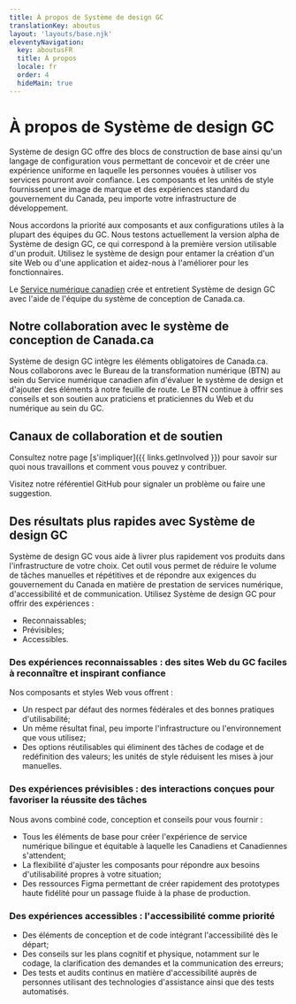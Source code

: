 ```yaml
---
title: À propos de Système de design GC
translationKey: aboutus
layout: 'layouts/base.njk'
eleventyNavigation:
  key: aboutusFR
  title: À propos
  locale: fr
  order: 4
  hideMain: true
---
```


# À propos de Système de design GC

Système de design GC offre des blocs de construction de base ainsi qu'un langage de configuration vous permettant de concevoir et de créer une expérience uniforme en laquelle les personnes vouées à utiliser vos services pourront avoir confiance. Les composants et les unités de style fournissent une image de marque et des expériences standard du gouvernement du Canada, peu importe votre infrastructure de développement.

Nous accordons la priorité aux composants et aux configurations utiles à la plupart des équipes du GC. ​​Nous testons actuellement la version alpha de Système de design GC, ce qui correspond à la première version utilisable d'un produit. Utilisez le système de design pour entamer la création d'un site Web ou d'une application et aidez-nous à l'améliorer pour les fonctionnaires.

Le [Service numérique canadien](https://numerique.canada.ca/) crée et entretient Système de design GC avec l'aide de l'équipe du système de conception de Canada.ca.

## Notre collaboration avec le système de conception de Canada.ca

Système de design GC intègre les éléments obligatoires de Canada.ca. Nous collaborons avec le Bureau de la transformation numérique (BTN) au sein du Service numérique canadien afin d'évaluer le système de design et d'ajouter des éléments à notre <gcds-link external href="{{ links.feuille-de-route }}">feuille de route</gcds-link>. Le BTN continue à offrir ses conseils et son soutien aux praticiens et praticiennes du Web et du numérique au sein du GC.

## Canaux de collaboration et de soutien

Consultez notre page [s'impliquer]({{ links.getInvolved }}) pour savoir sur quoi nous travaillons et comment vous pouvez y contribuer.

Visitez notre <gcds-link external href="{{ links.githubCompsIssues }}">référentiel GitHub</gcds-link> pour signaler un problème ou faire une suggestion.

## Des résultats plus rapides avec Système de design GC

Système de design GC vous aide à livrer plus rapidement vos produits dans l'infrastructure de votre choix. Cet outil vous permet de réduire le volume de tâches manuelles et répétitives et de répondre aux exigences du gouvernement du Canada en matière de prestation de services numérique, d'accessibilité et de communication. Utilisez Système de design GC pour offrir des expériences :

- Reconnaissables;
- Prévisibles;
- Accessibles.

### Des expériences reconnaissables : des sites Web du GC faciles à reconnaître et inspirant confiance

Nos <gcds-link href="{{ links.components }}">composants</gcds-link> et <gcds-link href="{{ links.styles }}">styles</gcds-link> Web vous offrent :

- Un respect par défaut des normes fédérales et des bonnes pratiques d'utilisabilité;
- Un même résultat final, peu importe l'infrastructure ou l'environnement que vous utilisez;
- Des options réutilisables qui éliminent des tâches de codage et de redéfinition des valeurs; les unités de style réduisent les mises à jour manuelles.

### Des expériences prévisibles : des interactions conçues pour favoriser la réussite des tâches

Nous avons combiné code, conception et conseils pour vous fournir :

- Tous les éléments de base pour créer l'expérience de service numérique bilingue et équitable à laquelle les Canadiens et Canadiennes s'attendent;
- La flexibilité d'ajuster les composants pour répondre aux besoins d'utilisabilité propres à votre situation;
- Des ressources Figma permettant de créer rapidement des prototypes haute fidélité pour un passage fluide à la phase de production.

### Des expériences accessibles : l'accessibilité comme priorité

- Des éléments de conception et de code intégrant l'accessibilité dès le départ;
- Des conseils sur les plans cognitif et physique, notamment sur le codage, la clarification des demandes et la communication des erreurs;
- Des tests et audits continus en matière d'accessibilité auprès de personnes utilisant des technologies d'assistance ainsi que des tests automatisés.
